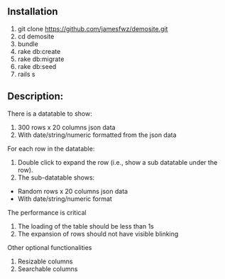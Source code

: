 ## Installation

1. git clone https://github.com/jamesfwz/demosite.git
2. cd demosite
3. bundle
4. rake db:create
5. rake db:migrate
6. rake db:seed
7. rails s

## Description:

There is a datatable to show:
  1.  300 rows x 20 columns json data
  2.  With date/string/numeric formatted from the json data

For each row in the datatable:
  1.  Double click to expand the row (i.e., show a sub datatable under the row).
  2.  The sub-datatable shows:
  + Random rows x 20 columns json data
  + With date/string/numeric format

The performance is critical
  1.  The loading of the table should be less than 1s
  2.  The expansion of rows should not have visible blinking

Other optional functionalities
  1.  Resizable columns
  2.  Searchable columns